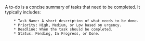 A to-do is a concise summary of tasks that need to be completed. It typically includes:

        * Task Name: A short description of what needs to be done.
        * Priority: High, Medium, or Low based on urgency.
        * Deadline: When the task should be completed.
        * Status: Pending, In Progress, or Done.
